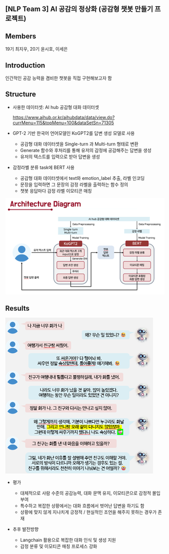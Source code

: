 ## [NLP Team 3] AI 공감의 정상화 (공감형 챗봇 만들기 프로젝트)

## Members
19기 최지우, 20기 윤시호, 이세은

## Introduction
인간적인 공감 능력을 겸비한 챗봇을 직접 구현해보고자 함

## Structure

* 사용한 데이터셋: AI hub 공감형 대화 데이터셋
  
  https://www.aihub.or.kr/aihubdata/data/view.do?currMenu=115&topMenu=100&dataSetSn=71305

* GPT-2 기반 한국어 언어모델인 KoGPT2를 답변 생성 모델로 사용
  - 공감형 대화 데이터셋을 Single-turn 과 Multi-turn 형태로 변환
  - Generate 함수와 후처리를 통해 유저의 감정에 공감해주는 답변을 생성
  - 유저의 텍스트를 입력으로 받아 답변을 생성
    
* 감정라벨 분류 task에 BERT 사용
  - 공감형 대화 데이터셋에서 text와 emotion_label 추출, 라벨 인코딩
  - 문장을 입력하면 그 문장의 감정 라벨을 출력하는 함수 정의
  - 챗봇 응답마다 감정 라벨 이모티콘 매칭


![image](https://github.com/KU-BIG/KUBIG_2024_FALL/blob/main/KUBIG%20CONTEST/NLP/Team3/image/architecture%20diagram.png)

## Results

![image](https://github.com/KU-BIG/KUBIG_2024_FALL/blob/main/KUBIG%20CONTEST/NLP/Team3/image/chat.png)

* 평가
  - 대체적으로 사람 수준의 공감능력, 대화 문맥 유지, 이모티콘으로 감정적 몰입 부여
  - 특수하고 복잡한 상황에서는 대화 흐름에서 벗어난 답변을 하기도 함
  - 상황에 맞지 않게 지나치게 긍정적 / 현실적인 조언을 해주지 못하는 경우가 존재

* 추후 발전방향
  - Langchain 활용으로 복잡한 대화 인식 및 생성 지원
  - 감정 분류 및 이모티콘 매칭 프로세스 강화

